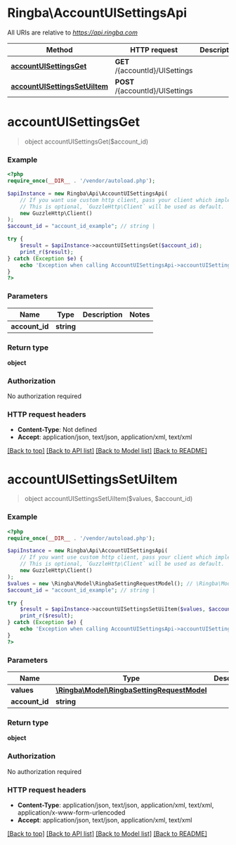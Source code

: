 # Ringba\AccountUISettingsApi

All URIs are relative to *https://api.ringba.com*

Method | HTTP request | Description
------------- | ------------- | -------------
[**accountUISettingsGet**](AccountUISettingsApi.md#accountUISettingsGet) | **GET** /{accountId}/UISettings | 
[**accountUISettingsSetUiItem**](AccountUISettingsApi.md#accountUISettingsSetUiItem) | **POST** /{accountId}/UISettings | 


# **accountUISettingsGet**
> object accountUISettingsGet($account_id)



### Example
```php
<?php
require_once(__DIR__ . '/vendor/autoload.php');

$apiInstance = new Ringba\Api\AccountUISettingsApi(
    // If you want use custom http client, pass your client which implements `GuzzleHttp\ClientInterface`.
    // This is optional, `GuzzleHttp\Client` will be used as default.
    new GuzzleHttp\Client()
);
$account_id = "account_id_example"; // string | 

try {
    $result = $apiInstance->accountUISettingsGet($account_id);
    print_r($result);
} catch (Exception $e) {
    echo 'Exception when calling AccountUISettingsApi->accountUISettingsGet: ', $e->getMessage(), PHP_EOL;
}
?>
```

### Parameters

Name | Type | Description  | Notes
------------- | ------------- | ------------- | -------------
 **account_id** | **string**|  |

### Return type

**object**

### Authorization

No authorization required

### HTTP request headers

 - **Content-Type**: Not defined
 - **Accept**: application/json, text/json, application/xml, text/xml

[[Back to top]](#) [[Back to API list]](../../README.md#documentation-for-api-endpoints) [[Back to Model list]](../../README.md#documentation-for-models) [[Back to README]](../../README.md)

# **accountUISettingsSetUiItem**
> object accountUISettingsSetUiItem($values, $account_id)



### Example
```php
<?php
require_once(__DIR__ . '/vendor/autoload.php');

$apiInstance = new Ringba\Api\AccountUISettingsApi(
    // If you want use custom http client, pass your client which implements `GuzzleHttp\ClientInterface`.
    // This is optional, `GuzzleHttp\Client` will be used as default.
    new GuzzleHttp\Client()
);
$values = new \Ringba\Model\RingbaSettingRequestModel(); // \Ringba\Model\RingbaSettingRequestModel | 
$account_id = "account_id_example"; // string | 

try {
    $result = $apiInstance->accountUISettingsSetUiItem($values, $account_id);
    print_r($result);
} catch (Exception $e) {
    echo 'Exception when calling AccountUISettingsApi->accountUISettingsSetUiItem: ', $e->getMessage(), PHP_EOL;
}
?>
```

### Parameters

Name | Type | Description  | Notes
------------- | ------------- | ------------- | -------------
 **values** | [**\Ringba\Model\RingbaSettingRequestModel**](../Model/RingbaSettingRequestModel.md)|  |
 **account_id** | **string**|  |

### Return type

**object**

### Authorization

No authorization required

### HTTP request headers

 - **Content-Type**: application/json, text/json, application/xml, text/xml, application/x-www-form-urlencoded
 - **Accept**: application/json, text/json, application/xml, text/xml

[[Back to top]](#) [[Back to API list]](../../README.md#documentation-for-api-endpoints) [[Back to Model list]](../../README.md#documentation-for-models) [[Back to README]](../../README.md)

